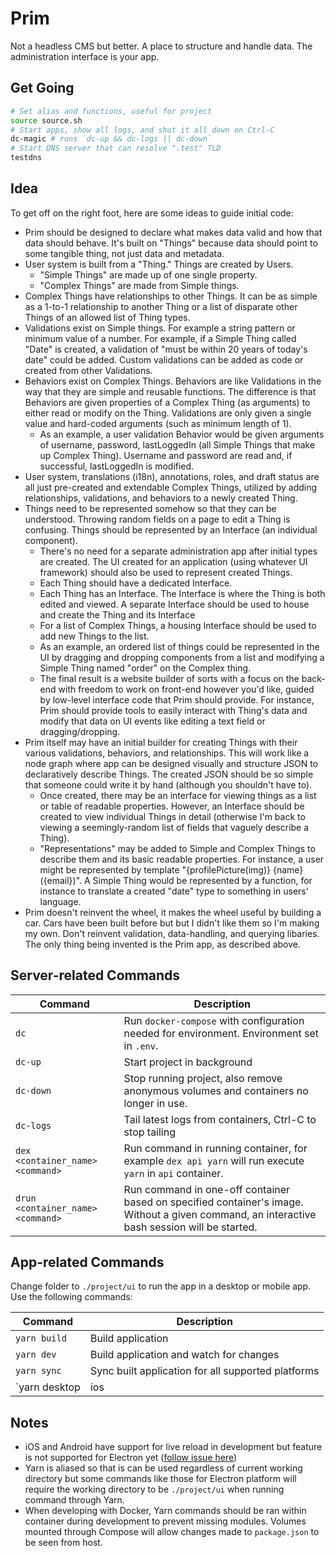# Prim

Not a headless CMS but better. A place to structure and handle data. The administration interface is your app.

## Get Going

```bash
# Set alias and functions, useful for project
source source.sh
# Start apps, show all logs, and shut it all down on Ctrl-C
dc-magic # runs `dc-up && dc-logs || dc-down`
# Start DNS server that can resolve ".test" TLD
testdns
```

## Idea

To get off on the right foot, here are some ideas to guide initial code:

- Prim should be designed to declare what makes data valid and how that data should behave. It's built on "Things" because data should point to some tangible thing, not just data and metadata.
- User system is built from a "Thing." Things are created by Users.
  - "Simple Things" are made up of one single property.
  - "Complex Things" are made from Simple things.
- Complex Things have relationships to other Things. It can be as simple as a 1-to-1 relationship to another Thing or a list of disparate other Things of an allowed list of Thing types.
- Validations exist on Simple things. For example a string pattern or minimum value of a number. For example, if a Simple Thing called "Date" is created, a validation of "must be within 20 years of today's date" could be added. Custom validations can be added as code or created from other Validations.
- Behaviors exist on Complex Things. Behaviors are like Validations in the way that they are simple and reusable functions. The difference is that Behaviors are given properties of a Complex Thing (as arguments) to either read or modify on the Thing. Validations are only given a single value and hard-coded arguments (such as minimum length of 1).
  - As an example, a user validation Behavior would be given arguments of username, password, lastLoggedIn (all Simple Things that make up Complex Thing). Username and password are read and, if successful, lastLoggedIn is modified.
- User system, translations (i18n), annotations, roles, and draft status are all just pre-created and extendable Complex Things, utilized by adding relationships, validations, and behaviors to a newly created Thing.
- Things need to be represented somehow so that they can be understood. Throwing random fields on a page to edit a Thing is confusing. Things should be represented by an Interface (an individual component).
  - There's no need for a separate administration app after initial types are created. The UI created for an application (using whatever UI framework) should also be used to represent created Things.
  - Each Thing should have a dedicated Interface.
  - Each Thing has an Interface. The Interface is where the Thing is both edited and viewed. A separate Interface should be used to house and create the Thing and its Interface
  - For a list of Complex Things, a housing Interface should be used to add new Things to the list.
  - As an example, an ordered list of things could be represented in the UI by dragging and dropping components from a list and modifying a Simple Thing named "order" on the Complex thing.
  - The final result is a website builder of sorts with a focus on the back-end with freedom to work on front-end however you'd like, guided by low-level interface code that Prim should provide. For instance, Prim should provide tools to easily interact with Thing's data and modify that data on UI events like editing a text field or dragging/dropping.
- Prim itself may have an initial builder for creating Things with their various validations, behaviors, and relationships. This will work like a node graph where app can be designed visually and structure JSON to declaratively describe Things. The created JSON should be so simple that someone could write it by hand (although you shouldn't have to).
  - Once created, there may be an interface for viewing things as a list or table of readable properties. However, an Interface should be created to view individual Things in detail (otherwise I'm back to viewing a seemingly-random list of fields that vaguely describe a Thing).
  - "Representations" may be added to Simple and Complex Things to describe them and its basic readable properties. For instance, a user might be represented by template "{profilePicture(img)} {name} ({email})". A Simple Thing would be represented by a function, for instance to translate a created "date" type to something in users' language.
- Prim doesn't reinvent the wheel, it makes the wheel useful by building a car. Cars have been built before but but I didn't like them so I'm making my own. Don't reinvent validation, data-handling, and querying libaries. The only thing being invented is the Prim app, as described above.

## Server-related Commands

Command | Description
--- | ---
`dc` | Run `docker-compose` with configuration needed for environment. Environment set in `.env`.
`dc-up` | Start project in background
`dc-down` | Stop running project, also remove anonymous volumes and containers no longer in use.
`dc-logs` | Tail latest logs from containers, Ctrl-C to stop tailing
`dex <container_name> <command>` | Run command in running container, for example `dex api yarn` will run execute `yarn` in `api` container.
`drun <container_name> <command>` | Run command in one-off container based on specified container's image. Without a given command, an interactive bash session will be started.

## App-related Commands

Change folder to `./project/ui` to run the app in a desktop or mobile app. Use the following commands:

Command | Description
--- | ---
`yarn build` | Build application
`yarn dev` | Build application and watch for changes
`yarn sync` | Sync built application for all supported platforms
`yarn desktop|ios|android` | Run built project on platform

## Notes

- iOS and Android have support for live reload in development but feature is not supported for Electron yet ([follow issue here](https://github.com/capacitor-community/electron/issues/120))
- Yarn is aliased so that is can be used regardless of current working directory but some commands like those for Electron platform will require the working directory to be `./project/ui` when running command through Yarn.
- When developing with Docker, Yarn commands should be ran within container during development to prevent missing modules. Volumes mounted through Compose will allow changes made to `package.json` to be seen from host.
